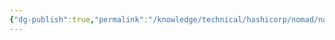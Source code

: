 ```yaml
---
{"dg-publish":true,"permalink":"/knowledge/technical/hashicorp/nomad/nomad/","dgPassFrontmatter":true}
---
```


